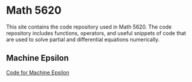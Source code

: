 # Math 5620
This site contains the code repository used in Math 5620. The code repository includes functions, operators, and useful snippets of code that are used to solve partial and differential equations numerically.

## Machine Epsilon
[Code for Machine Epsilon](https://t-turner.github.io/epsilon)


